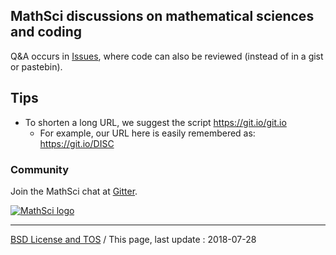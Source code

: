 ## MathSci discussions on mathematical sciences and coding

Q&A occurs in [Issues](https://github.com/MathSci/discuss/issues),
where code can also be reviewed (instead of in a gist or pastebin).


## Tips

- To shorten a long URL, we suggest the script https://git.io/git.io 
    - For example, our URL here is easily remembered as: https://git.io/DISC


### Community

Join the MathSci chat at [Gitter][MathScichat].

[![MathSci logo](https://git.io/MathSci-px200.png)](https://github.com/MathSci)


---

[BSD License and TOS][discli] / This page, last update : 2018-07-28


[discis]: https://git.io/discis "MathSci/discuss Issues"
[discli]: https://git.io/discli "MathSci/discuss BSD License and TOS"
[wiki]: https://git.io/econ "fecon235 wiki Home"
[readnb]: https://git.io/fecon-intro "fecon235 README notebook"
[235gtt]: https://gitter.im/rsvp/fecon235 "@rsvp at Gitter"
[rsvp]: https://rsvp.github.com "Adriano, lead developer"
[236gtt]: https://gitter.im/MathSci/fecon236 "@MathSci at Gitter"
[MathSci]: https://github.com/MathSci "Mathematical Sciences Group"
[MathScichat]: https://gitter.im/MathSci/Lobby "Gitter for Mathematical Sciences Group"
[BIDS]: https://bids.berkeley.edu "Berkeley Institute for Data Science"
[235is7]: https://github.com/rsvp/fecon235/issues/7 "Disruption equities data"
[235is9]: https://github.com/rsvp/fecon235/issues/9 "Moving to Python 3"
[235nb]: https://git.io/fecon235nb "fecon235 nb directory"
[fecon235]: https://github.com/rsvp/fecon235 "fecon235 repository"
[fecon236]: https://github.com/MathSci/fecon236 "fecon236 repository"
[236log]: https://git.io/236log "fecon236 CHANGELOG"
[236docs]: https://github.com/MathSci/fecon236/tree/develop/docs "fecon236 Documentation"
[236li]: https://git.io/236li "fecon236 BSD License and TOS"
[236inst]: https://git.io/236inst "fecon236 docs Installation"
[236req]: https://git.io/236req "fecon236 require.txt"
[236is]: https://git.io/236is "fecon236 Issues"
[FRED]: https://fred.stlouisfed.org "Federal Reserve Economics Data"
[Quandl]: https://www.quandl.com "Quandl data"
[Anaconda]: https://www.anaconda.com/download "Anaconda Python distribution"
[Travis]: https://travis-ci.org/MathSci/fecon236 "fecon236 at Travis CI"
[PyPI]: https://pypi.org/project/fecon236 "fecon236 at PyPI"
